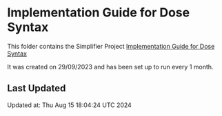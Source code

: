 # Implementation Guide for Dose Syntax
This folder contains the Simplifier Project [Implementation Guide for Dose Syntax](https://simplifier.net/dosesyntaxforr4)

It was created on 29/09/2023 and has been set up to run every 1 month.

## Last Updated

Updated at: Thu Aug 15 18:04:24 UTC 2024
